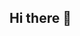 ## Hi there 👋

<!--
**esarandon/esarandon** is a ✨ _special_ ✨ repository because its `README.md` (this file) appears on your GitHub profile.

Here are some ideas to get you started:

After a decade of working and leading sustainability projects ♻️, I decided to pursue my dream of becoming a software developer 🖥️. 
With hands-on experience as a backend developer, I’m currently diving deeper into the world of full-stack development through a C# .NET course 📚. 
I have always been curious about how things work; I like to open, inspect, test, and repair things 🪛.
Now, I am looking for a workplace where I can put all this passion and curiosity into action and take me to the next stage as a developer. 🚀

